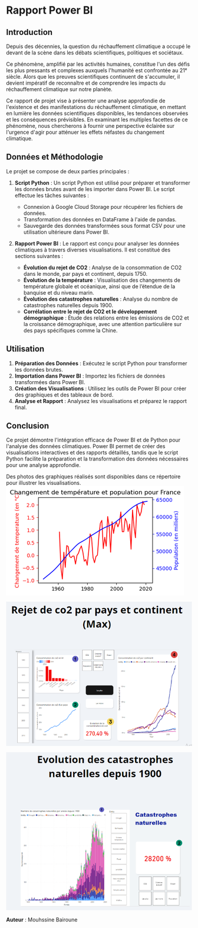 # Rapport Power BI

## Introduction

Depuis des décennies, la question du réchauffement climatique a occupé le devant de la scène dans les débats scientifiques, politiques et sociétaux.

Ce phénomène, amplifié par les activités humaines, constitue l'un des défis les plus pressants et complexes auxquels l'humanité est confrontée au 21ᵉ siècle. Alors que les preuves scientifiques continuent de s'accumuler, il devient impératif de reconnaître et de comprendre les impacts du réchauffement climatique sur notre planète.

Ce rapport de projet vise à présenter une analyse approfondie de l'existence et des manifestations du réchauffement climatique, en mettant en lumière les données scientifiques disponibles, les tendances observées et les conséquences prévisibles. En examinant les multiples facettes de ce phénomène, nous chercherons à fournir une perspective éclairée sur l'urgence d'agir pour atténuer les effets néfastes du changement climatique.

## Données et Méthodologie

Le projet se compose de deux parties principales :

1. **Script Python** : Un script Python est utilisé pour préparer et transformer les données brutes avant de les importer dans Power BI. Le script effectue les tâches suivantes :
   - Connexion à Google Cloud Storage pour récupérer les fichiers de données.
   - Transformation des données en DataFrame à l'aide de pandas.
   - Sauvegarde des données transformées sous format CSV pour une utilisation ultérieure dans Power BI.

2. **Rapport Power BI** : Le rapport est conçu pour analyser les données climatiques à travers diverses visualisations. Il est constitué des sections suivantes :
   - **Évolution du rejet de CO2** : Analyse de la consommation de CO2 dans le monde, par pays et continent, depuis 1750.
   - **Évolution de la température** : Visualisation des changements de température globale et océanique, ainsi que de l’étendue de la banquise et du niveau marin.
   - **Évolution des catastrophes naturelles** : Analyse du nombre de catastrophes naturelles depuis 1900.
   - **Corrélation entre le rejet de CO2 et le développement démographique** : Étude des relations entre les émissions de CO2 et la croissance démographique, avec une attention particulière sur des pays spécifiques comme la Chine.

## Utilisation

1. **Préparation des Données** : Exécutez le script Python pour transformer les données brutes.
2. **Importation dans Power BI** : Importez les fichiers de données transformées dans Power BI.
3. **Création des Visualisations** : Utilisez les outils de Power BI pour créer des graphiques et des tableaux de bord.
4. **Analyse et Rapport** : Analysez les visualisations et préparez le rapport final.

## Conclusion

Ce projet démontre l'intégration efficace de Power BI et de Python pour l'analyse des données climatiques. Power BI permet de créer des visualisations interactives et des rapports détaillés, tandis que le script Python facilite la préparation et la transformation des données nécessaires pour une analyse approfondie.

Des photos des graphiques réalisés sont disponibles dans ce répertoire pour illustrer les visualisations.
![Graphique 1](Images/graphe1.png)

![Graphique 2](Images/graphe2.png)

![Graphique 3](Images/graphe3.png)

**Auteur** : Mouhssine Bairoune
